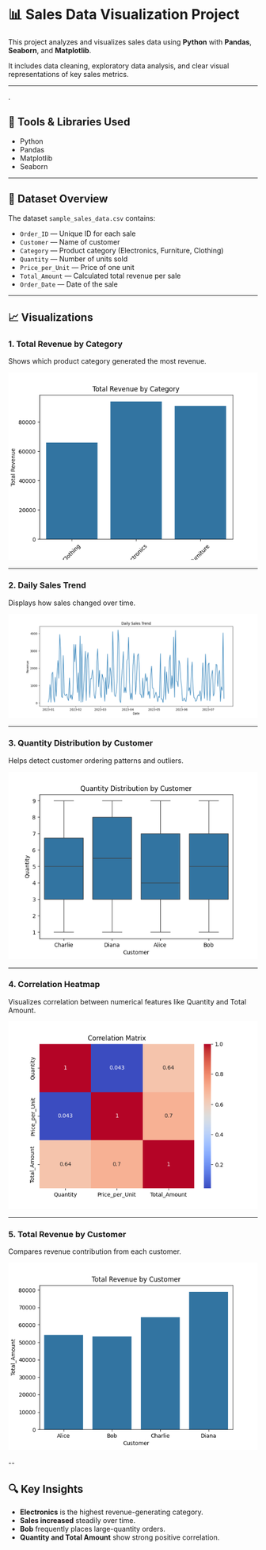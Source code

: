 # 📊 Sales Data Visualization Project

This project analyzes and visualizes sales data using **Python** with **Pandas**, **Seaborn**, and **Matplotlib**.

It includes data cleaning, exploratory data analysis, and clear visual representations of key sales metrics.

---
.
## 🧰 Tools & Libraries Used

- Python
- Pandas
- Matplotlib
- Seaborn

---

## 📁 Dataset Overview

The dataset `sample_sales_data.csv` contains:
- `Order_ID` — Unique ID for each sale
- `Customer` — Name of customer
- `Category` — Product category (Electronics, Furniture, Clothing)
- `Quantity` — Number of units sold
- `Price_per_Unit` — Price of one unit
- `Total_Amount` — Calculated total revenue per sale
- `Order_Date` — Date of the sale

---

## 📈 Visualizations

### 1. Total Revenue by Category
Shows which product category generated the most revenue.

![Total Revenue by Category](image/total_revenue_by_category.png)

---

### 2. Daily Sales Trend
Displays how sales changed over time.

![Orders Over Time](image/orders_over_time.png)

---

### 3. Quantity Distribution by Customer
Helps detect customer ordering patterns and outliers.

![Quantity Distribution by Customer](image/quantity_distribution_by_customer.png)

---

### 4. Correlation Heatmap
Visualizes correlation between numerical features like Quantity and Total Amount.

![Correlation Heatmap](image/correlation_heatmap.png)

---

### 5. Total Revenue by Customer
Compares revenue contribution from each customer.

![Total Revenue by Customer](image/total_revenue_by_customer.png)

--

## 🔍 Key Insights

- **Electronics** is the highest revenue-generating category.
- **Sales increased** steadily over time.
- **Bob** frequently places large-quantity orders.
- **Quantity and Total Amount** show strong positive correlation.



